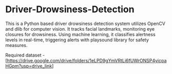 # Driver-Drowsiness-Detection
This is a Python based driver drowsiness detection system utilizes OpenCV and dlib for computer vision. It tracks facial landmarks, monitoring eye closures for drowsiness. Using machine learning, it classifies alertness levels in real-time, triggering alerts with playsound library for safety measures. 

Required dataset - [https://drive.google.com/drive/folders/1eLPD9gYmVRtLi6fUWrONSP4yicpaHGpm?usp=drive_link]
